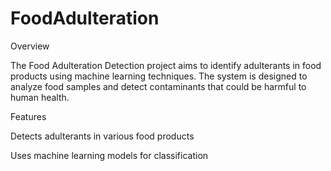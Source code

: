 # FoodAdulteration
Overview

The Food Adulteration Detection project aims to identify adulterants in food products using machine learning techniques. The system is designed to analyze food samples and detect contaminants that could be harmful to human health.

Features

Detects adulterants in various food products

Uses machine learning models for classification
